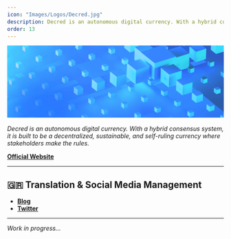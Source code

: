 ```yaml
---
icon: "Images/Logos/Decred.jpg"
description: Decred is an autonomous digital currency. With a hybrid consensus system, it is built to be a decentralized, sustainable, and self-ruling currency where stakeholders make the rules.
order: 13
---
```


![](../Images/Covers/Decred.jpg)

_Decred is an autonomous digital currency. With a hybrid consensus system, it is built to be a decentralized, sustainable, and self-ruling currency where stakeholders make the rules._

[**Official Website**](https://decred.org/)

---

## 🇬🇷 Translation & Social Media Management

- [**Blog**](https://www.decred.gr/)
- [**Twitter**](https://twitter.com/DecredGR)

---

_Work in progress..._
